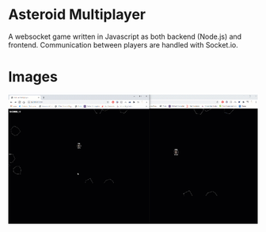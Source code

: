 # Asteroid Multiplayer
A websocket game written in Javascript as both backend (Node.js) and frontend. Communication between players are handled with Socket.io.

# Images
![Record GIF](/images/capture.gif)
